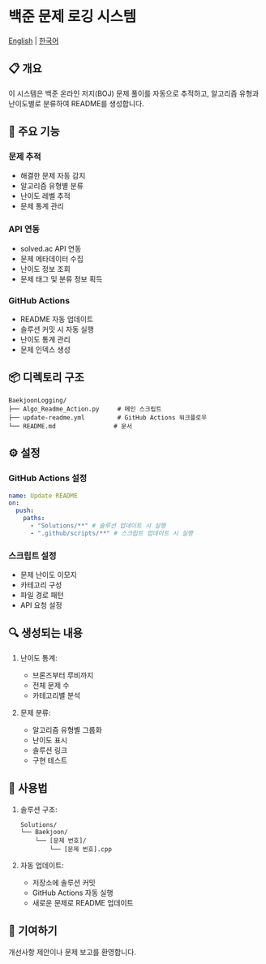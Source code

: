# 백준 문제 로깅 시스템

[English](README.en.md) | [한국어](README.md)

## 📋 개요

이 시스템은 백준 온라인 저지(BOJ) 문제 풀이를 자동으로 추적하고, 알고리즘 유형과 난이도별로 분류하여 README를 생성합니다.

## 🔧 주요 기능

### 문제 추적

- 해결한 문제 자동 감지
- 알고리즘 유형별 분류
- 난이도 레벨 추적
- 문제 통계 관리

### API 연동

- solved.ac API 연동
- 문제 메타데이터 수집
- 난이도 정보 조회
- 문제 태그 및 분류 정보 획득

### GitHub Actions

- README 자동 업데이트
- 솔루션 커밋 시 자동 실행
- 난이도 통계 관리
- 문제 인덱스 생성

## 📦 디렉토리 구조

```
BaekjoonLogging/
├── Algo_Readme_Action.py     # 메인 스크립트
├── update-readme.yml         # GitHub Actions 워크플로우
└── README.md                # 문서
```

## ⚙️ 설정

### GitHub Actions 설정

```yaml
name: Update README
on:
  push:
    paths:
      - "Solutions/**" # 솔루션 업데이트 시 실행
      - ".github/scripts/**" # 스크립트 업데이트 시 실행
```

### 스크립트 설정

- 문제 난이도 이모지
- 카테고리 구성
- 파일 경로 패턴
- API 요청 설정

## 🔍 생성되는 내용

1. 난이도 통계:

   - 브론즈부터 루비까지
   - 전체 문제 수
   - 카테고리별 분석

2. 문제 분류:
   - 알고리즘 유형별 그룹화
   - 난이도 표시
   - 솔루션 링크
   - 구현 테스트

## 🚀 사용법

1. 솔루션 구조:

   ```
   Solutions/
   └── Baekjoon/
       └── [문제 번호]/
           └── [문제 번호].cpp
   ```

2. 자동 업데이트:
   - 저장소에 솔루션 커밋
   - GitHub Actions 자동 실행
   - 새로운 문제로 README 업데이트

## 🤝 기여하기

개선사항 제안이나 문제 보고를 환영합니다.
